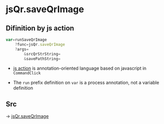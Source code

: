 # jsQr.saveQrImage

## Difinition by js action

```js.js
var=runSaveQrImage
	?func=jsQr.saveQrImage
	?args=
		&srcQrStrString=
		&savePathString=
```

- [js action](#) is annotation-oriented language based on javascript in `CommandClick`

- The `run` prefix definition on `var` is a process annotation, not a variable definition

## Src

-> [jsQr.saveQrImage](https://github.com/puutaro/CommandClick/blob/master/app/src/main/java/com/puutaro/commandclick/fragment_lib/terminal_fragment/js_interface/qr/JsQr.kt#L242)



